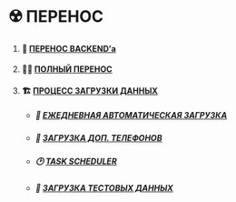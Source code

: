 # ☢️ ПЕРЕНОС

1. #### 🧙 [ПЕРЕНОС BACKEND’а](https://github.com/CrappyCodeMaker/ECCENTEX-KNOWLEGE/blob/main/Content/9%20Delivery/9.1%20Backend/Back.md)
1. #### 🧙‍♂️ [ПОЛНЫЙ ПЕРЕНОС](https://github.com/CrappyCodeMaker/ECCENTEX-KNOWLEGE/blob/main/Content/9%20Delivery/9.2%20Full/Full.md)
1. #### 🏗️ [ПРОЦЕСС ЗАГРУЗКИ ДАННЫХ](https://github.com/CrappyCodeMaker/ECCENTEX-KNOWLEGE/blob/main/Content/9%20Delivery/9.3%20Load%20from%20CSV/LoadCSV.md)
    * ##### 🚅 [ЕЖЕДНЕВНАЯ АВТОМАТИЧЕСКАЯ ЗАГРУЗКА](link)
    * ##### 📲 [ЗАГРУЗКА ДОП. ТЕЛЕФОНОВ](link)
    * ##### 🕑 [TASK SCHEDULER](link)
    * ##### 💩 [ЗАГРУЗКА ТЕСТОВЫХ ДАННЫХ](link)